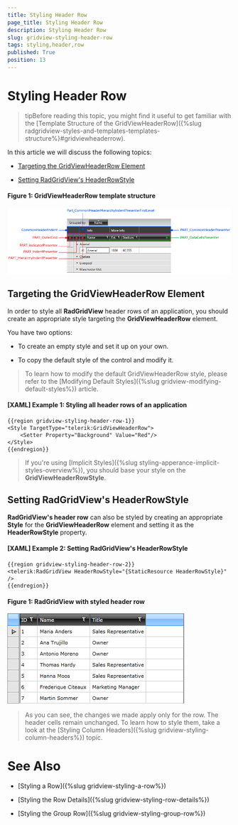 ```yaml
---
title: Styling Header Row
page_title: Styling Header Row
description: Styling Header Row
slug: gridview-styling-header-row
tags: styling,header,row
published: True
position: 13
---
```


# Styling Header Row

>tipBefore reading this topic, you might find it useful to get familiar with the [Template Structure of the GridViewHeaderRow]({%slug radgridview-styles-and-templates-templates-structure%}#gridviewheaderrow).

In this article we will discuss the following topics:

* [Targeting the GridViewHeaderRow Element](#targeting-the-gridviewheaderrow-element)

* [Setting RadGridView's HeaderRowStyle](#setting-radgridviews-headerrowstyle)

#### __Figure 1: GridViewHeaderRow template structure__

![GridViewHeaderRow template structure](images/gridview-headerrow-template.png)

## Targeting the GridViewHeaderRow Element

In order to style all __RadGridView__ header rows of an application, you should create an appropriate style targeting the __GridViewHeaderRow__ element.

You have two options:

* To create an empty style and set it up on your own.

* To copy the default style of the control and modify it.

>To learn how to modify the default GridViewHeaderRow style, please refer to the [Modifying Default Styles]({%slug gridview-modifying-default-styles%}) article.

#### __[XAML] Example 1: Styling all header rows of an application__

	{{region gridview-styling-header-row-1}}
	<Style TargetType="telerik:GridViewHeaderRow">
        <Setter Property="Background" Value="Red"/>
    </Style>
	{{endregion}}

>If you're using [Implicit Styles]({%slug styling-apperance-implicit-styles-overview%}), you should base your style on the __GridViewHeaderRowStyle__.

## Setting RadGridView's HeaderRowStyle

__RadGridView's header row__ can also be styled by creating an appropriate __Style__ for the **GridViewHeaderRow**  element and setting it as the __HeaderRowStyle__ property.

#### __[XAML] Example 2: Setting RadGridView's HeaderRowStyle__

	{{region gridview-styling-header-row-2}}
	<telerik:RadGridView HeaderRowStyle="{StaticResource HeaderRowStyle}" />
	{{endregion}}

#### __Figure 1: RadGridView with styled header row__

![RadGridView with styled header row](images/RadGridView_Styles_and_Templates_Styling_GridViewHeaderRow_03.png)

>As you can see, the changes we made apply only for the row. The header cells remain unchanged. To learn how to style them, take a look at the [Styling Column Headers]({%slug gridview-styling-column-headers%}) topic.

# See Also

 * [Styling a Row]({%slug gridview-styling-a-row%})

 * [Styling the Row Details]({%slug gridview-styling-row-details%})

 * [Styling the Group Row]({%slug gridview-styling-group-row%})
